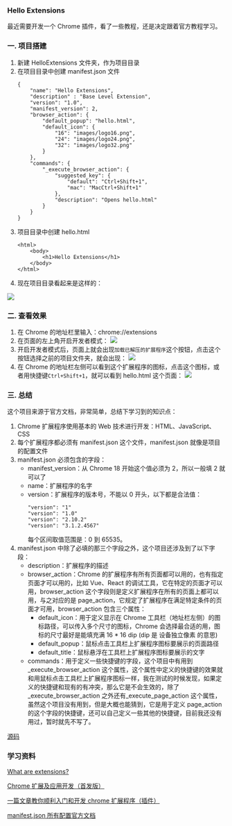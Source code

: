 ### Hello Extensions

最近需要开发一个 Chrome 插件，看了一些教程，还是决定跟着官方教程学习。

### 一. 项目搭建

1. 新建 HelloExtensions 文件夹，作为项目目录
2. 在项目目录中创建 manifest.json 文件
   ```
   {
       "name": "Hello Extensions",
       "description" : "Base Level Extension",
       "version": "1.0",
       "manifest_version": 2,
       "browser_action": {
           "default_popup": "hello.html",
           "default_icon": {
               "16": "images/logo16.png",
               "24": "images/logo24.png",
               "32": "images/logo32.png"
           }
       },
       "commands": {
           "_execute_browser_action": {
               "suggested_key": {
                   "default": "Ctrl+Shift+1",
                   "mac": "MacCtrl+Shift+1"
               },
               "description": "Opens hello.html"
           }
       }
   }
   ```
3. 项目目录中创建 hello.html
   ```
   <html>
       <body>
           <h1>Hello Extensions</h1>
       </body>
   </html>
   ```
4. 现在项目目录看起来是这样的：

![](/caisr.github.io/database/images/articles/google/hello_extensions/image.png)

### 二. 查看效果

1. 在 Chrome 的地址栏里输入：chrome://extensions
2. 在页面的左上角开启开发者模式：
   ![](/caisr.github.io/database/images/articles/google/hello_extensions/image1.png)
3. 开启开发者模式后，页面上就会出现`加载已解压的扩展程序`这个按钮，点击这个按钮选择之前的项目文件夹，就会出现：
   ![](/caisr.github.io/database/images/articles/google/hello_extensions/image2.png)
4. 在 Chrome 的地址栏左侧可以看到这个扩展程序的图标，点击这个图标，或者用快捷键`Ctrl+Shift+1`，就可以看到 hello.html 这个页面：
   ![](/caisr.github.io/database/images/articles/google/hello_extensions/image3.png)

### 三. 总结

这个项目来源于官方文档，非常简单，总结下学习到的知识点：

1. Chrome 扩展程序使用基本的 Web 技术进行开发：HTML、JavaScript、CSS
2. 每个扩展程序都必须有 manifest.json 这个文件，manifest.json 就像是项目的配置文件
3. manifest.json 必须包含的字段：
   - manifest_version：从 Chrome 18 开始这个值必须为 2，所以一般填 2 就可以了
   - name：扩展程序的名字
   - version：扩展程序的版本号，不能以 0 开头，以下都是合法值：
     ```
     "version": "1"
     "version": "1.0"
     "version": "2.10.2"
     "version": "3.1.2.4567"
     ```
     每个区间取值范围是：0 到 65535。
4. manifest.json 中除了必填的那三个字段之外，这个项目还涉及到了以下字段：
   - description：扩展程序的描述
   - browser_action：Chrome 的扩展程序有所有页面都可以用的，也有指定页面才可以用的，比如 Vue、React 的调试工具，它在特定的页面才可以用，browser_action 这个字段则是定义扩展程序在所有的页面上都可以用，与之对应的是 page_action，它规定了扩展程序在满足特定条件的页面才可用，browser_action 包含三个属性：
     - default_icon：用于定义显示在 Chrome 工具栏（地址栏左侧）的图标路径，可以传入多个尺寸的图标，Chrome 会选择最合适的用，图标的尺寸最好是能填充满 16 \* 16 dip (dip 是 设备独立像素 的意思)
     - default_popup：鼠标点击工具栏上扩展程序图标要展示的页面路径
     - default_title：鼠标悬浮在工具栏上扩展程序图标要展示的文字
   - commands：用于定义一些快捷键的字段，这个项目中有用到\_execute_browser_action 这个属性，这个属性中定义的快捷键的效果就和用鼠标点击工具栏上扩展程序图标一样，我在测试的时候发现，如果定义的快捷键和现有的有冲突，那么它是不会生效的，除了\_execute_browser_action 之外还有\_execute_page_action 这个属性，虽然这个项目没有用到，但是大概也能猜到，它是用于定义 page_action 的这个字段的快捷键，还可以自己定义一些其他的快捷键，目前我还没有用过，暂时就先不写了。

[源码](https://github.com/GreedyWhale/chrome_extensions_demo/tree/master/HelloExtensions)

### 学习资料

[What are extensions?](https://developer.chrome.com/extensions)

[Chrome 扩展及应用开发（首发版）](https://www.ituring.com.cn/book/miniarticle/110853)

[一篇文章教你顺利入门和开发 chrome 扩展程序（插件）](https://juejin.im/post/6844903740646899720#heading-51)

[manifest.json 所有配置官方文档](https://developer.chrome.com/extensions/manifest)
